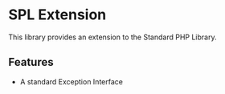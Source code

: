 SPL Extension
=============

This library provides an extension to the Standard PHP Library.

Features
--------
* A standard Exception Interface

